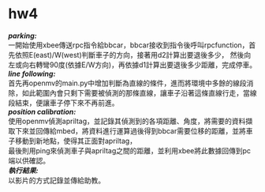 # hw4
*****parking:*****\
一開始使用xbee傳送rpc指令給bbcar，bbcar接收到指令後呼叫rpcfunction，首先依照E(east)/W(west)判斷車子的方向，接著用d2計算出要退後多少，
然後向左或向右轉彎90度(依據E/W方向)，再依據d1計算出要退後多少距離，完成停車。\
*****line following:*****\
首先再openmv的main.py中增加判斷為直線的條件，進而將環境中多餘的線段消除，如此範圍內會只剩下需要被偵測的那條直線，讓車子沿著這條直線行走，當線段結束，便讓車子停下來不再前進。\
*****position calibration:*****\
使用openmv偵測apriltag，並記錄其偵測到的各項距離、角度，將需要的資料擷取下來並回傳給mbed，將資料進行運算過後得到bbcar需要位移的距離，並將車子移動到新地點，使得其正面對apriltag，\
最後則用ping來偵測車子與apriltag之間的距離，並利用xbee將此數據回傳到pc端以供確認。\
***執行結果:***\
以影片的方式記錄並傳給助教。
